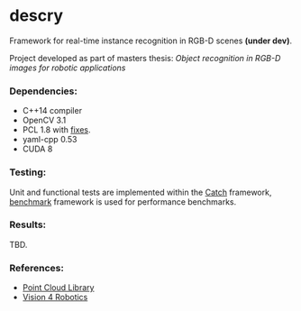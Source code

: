 # descry
Framework for real-time instance recognition in RGB-D scenes **(under dev)**.

Project developed as part of masters thesis:
*Object recognition in RGB-D images for robotic applications*

### Dependencies:
* C++14 compiler
* OpenCV 3.1
* PCL 1.8 with [fixes](https://github.com/jolesinski/pcl).
* yaml-cpp 0.53
* CUDA 8

### Testing:
Unit and functional tests are implemented within the [Catch](https://github.com/philsquared/Catch) framework,
[benchmark](https://github.com/google/benchmark) framework is used for performance benchmarks.


### Results:
TBD.

### References:
* [Point Cloud Library](https://github.com/PointCloudLibrary/pcl)
* [Vision 4 Robotics](https://github.com/strands-project/v4r)